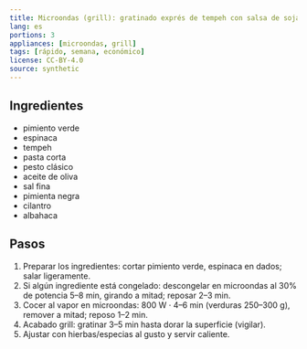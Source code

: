 ```yaml
---
title: Microondas (grill): gratinado exprés de tempeh con salsa de soja
lang: es
portions: 3
appliances: [microondas, grill]
tags: [rápido, semana, económico]
license: CC-BY-4.0
source: synthetic
---
```

## Ingredientes
- pimiento verde
- espinaca
- tempeh
- pasta corta
- pesto clásico
- aceite de oliva
- sal fina
- pimienta negra
- cilantro
- albahaca

## Pasos
1. Preparar los ingredientes: cortar pimiento verde, espinaca en dados; salar ligeramente.
2. Si algún ingrediente está congelado: descongelar en microondas al 30% de potencia 5–8 min, girando a mitad; reposar 2–3 min.
3. Cocer al vapor en microondas: 800 W · 4–6 min (verduras 250–300 g), remover a mitad; reposo 1–2 min.
4. Acabado grill: gratinar 3–5 min hasta dorar la superficie (vigilar).
5. Ajustar con hierbas/especias al gusto y servir caliente.
